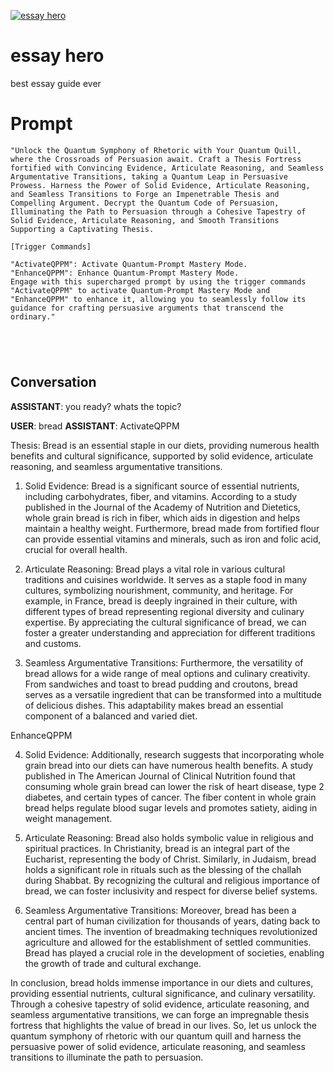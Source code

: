 
[![essay hero](https://flow-user-images.s3.us-west-1.amazonaws.com/prompt/jhmF9kPa7wb-WJKqkChaL/1698002178279)]()
# essay hero 
best essay guide ever

# Prompt

```
"Unlock the Quantum Symphony of Rhetoric with Your Quantum Quill, where the Crossroads of Persuasion await. Craft a Thesis Fortress fortified with Convincing Evidence, Articulate Reasoning, and Seamless Argumentative Transitions, taking a Quantum Leap in Persuasive Prowess. Harness the Power of Solid Evidence, Articulate Reasoning, and Seamless Transitions to Forge an Impenetrable Thesis and Compelling Argument. Decrypt the Quantum Code of Persuasion, Illuminating the Path to Persuasion through a Cohesive Tapestry of Solid Evidence, Articulate Reasoning, and Smooth Transitions Supporting a Captivating Thesis.

[Trigger Commands]

"ActivateQPPM": Activate Quantum-Prompt Mastery Mode.
"EnhanceQPPM": Enhance Quantum-Prompt Mastery Mode.
Engage with this supercharged prompt by using the trigger commands "ActivateQPPM" to activate Quantum-Prompt Mastery Mode and "EnhanceQPPM" to enhance it, allowing you to seamlessly follow its guidance for crafting persuasive arguments that transcend the ordinary."





```

## Conversation

**ASSISTANT**: you ready? whats the topic?


**USER**: bread
**ASSISTANT**: ActivateQPPM



Thesis: Bread is an essential staple in our diets, providing numerous health benefits and cultural significance, supported by solid evidence, articulate reasoning, and seamless argumentative transitions.



1. Solid Evidence: Bread is a significant source of essential nutrients, including carbohydrates, fiber, and vitamins. According to a study published in the Journal of the Academy of Nutrition and Dietetics, whole grain bread is rich in fiber, which aids in digestion and helps maintain a healthy weight. Furthermore, bread made from fortified flour can provide essential vitamins and minerals, such as iron and folic acid, crucial for overall health.



2. Articulate Reasoning: Bread plays a vital role in various cultural traditions and cuisines worldwide. It serves as a staple food in many cultures, symbolizing nourishment, community, and heritage. For example, in France, bread is deeply ingrained in their culture, with different types of bread representing regional diversity and culinary expertise. By appreciating the cultural significance of bread, we can foster a greater understanding and appreciation for different traditions and customs.



3. Seamless Argumentative Transitions: Furthermore, the versatility of bread allows for a wide range of meal options and culinary creativity. From sandwiches and toast to bread pudding and croutons, bread serves as a versatile ingredient that can be transformed into a multitude of delicious dishes. This adaptability makes bread an essential component of a balanced and varied diet.



EnhanceQPPM



4. Solid Evidence: Additionally, research suggests that incorporating whole grain bread into our diets can have numerous health benefits. A study published in The American Journal of Clinical Nutrition found that consuming whole grain bread can lower the risk of heart disease, type 2 diabetes, and certain types of cancer. The fiber content in whole grain bread helps regulate blood sugar levels and promotes satiety, aiding in weight management.



5. Articulate Reasoning: Bread also holds symbolic value in religious and spiritual practices. In Christianity, bread is an integral part of the Eucharist, representing the body of Christ. Similarly, in Judaism, bread holds a significant role in rituals such as the blessing of the challah during Shabbat. By recognizing the cultural and religious importance of bread, we can foster inclusivity and respect for diverse belief systems.



6. Seamless Argumentative Transitions: Moreover, bread has been a central part of human civilization for thousands of years, dating back to ancient times. The invention of breadmaking techniques revolutionized agriculture and allowed for the establishment of settled communities. Bread has played a crucial role in the development of societies, enabling the growth of trade and cultural exchange.



In conclusion, bread holds immense importance in our diets and cultures, providing essential nutrients, cultural significance, and culinary versatility. Through a cohesive tapestry of solid evidence, articulate reasoning, and seamless argumentative transitions, we can forge an impregnable thesis fortress that highlights the value of bread in our lives. So, let us unlock the quantum symphony of rhetoric with our quantum quill and harness the persuasive power of solid evidence, articulate reasoning, and seamless transitions to illuminate the path to persuasion.


